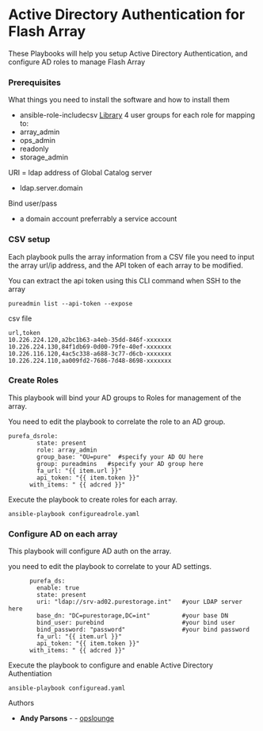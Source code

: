 

# Active Directory Authentication for Flash Array

These Playbooks will help you setup Active Directory Authentication, and configure AD roles to manage Flash Array


### Prerequisites

What things you need to install the software and how to install them

- ansible-role-includecsv [Library](https://github.com/mkouhei/ansible-role-includecsv)
 4 user groups for each role for mapping to:
- array_admin
- ops_admin
- readonly
- storage_admin

 URI = ldap address of Global Catalog server
- ldap.server.domain

 Bind user/pass
- a domain account preferrably a service account


### CSV setup


Each playbook pulls the array information from a CSV file
you need to input the array url/ip address, and the API token of each array to be modified. 

You can extract the api token using this CLI command when SSH to the array

```
pureadmin list --api-token --expose
```
csv file 
```
url,token
10.226.224.120,a2bc1b63-a4eb-35dd-846f-xxxxxxx
10.226.224.130,84f1db69-0d00-79fe-40ef-xxxxxxx
10.226.116.120,4ac5c338-a688-3c77-d6cb-xxxxxxx
10.226.224.110,aa009fd2-7686-7d48-8698-xxxxxxx
```

### Create Roles

This playbook will bind your AD groups to Roles for management of the array.

You need to edit the playbook to correlate the role to an AD group. 

```
purefa_dsrole:
        state: present
        role: array_admin 
        group_base: "OU=pure"  #specify your AD OU here
        group: pureadmins   #specify your AD group here
        fa_url: "{{ item.url }}"
        api_token: "{{ item.token }}"
      with_items: " {{ adcred }}"
```
Execute the playbook to create roles for each array. 

```
ansible-playbook configureadrole.yaml

```

### Configure AD on each array

This playbook will configure AD auth on the array. 

you need to edit the playbook to correlate to your AD settings. 

```
      purefa_ds:
        enable: true
        state: present
        uri: "ldap://srv-ad02.purestorage.int"   #your LDAP server here
        base_dn: "DC=purestorage,DC=int"         #your base DN
        bind_user: purebind                      #your bind user
        bind_password: "password"                #your bind password
        fa_url: "{{ item.url }}"
        api_token: "{{ item.token }}"
      with_items: " {{ adcred }}"
```

Execute the playbook to configure and enable Active Directory Authentiation

```
ansible-playbook configuread.yaml
```

Authors

* **Andy Parsons** - - [opslounge](https://github.com/opslounge)

